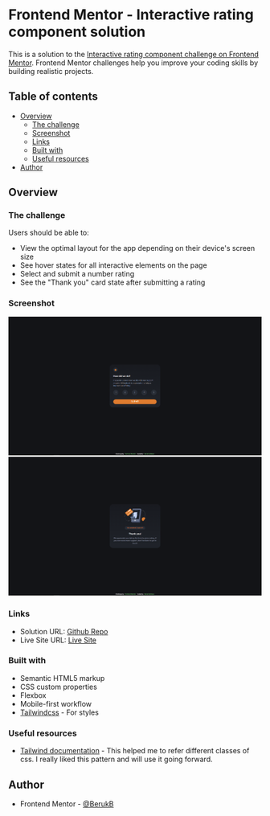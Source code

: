 # Frontend Mentor - Interactive rating component solution

This is a solution to the [Interactive rating component challenge on Frontend Mentor](https://www.frontendmentor.io/challenges/interactive-rating-component-koxpeBUmI). Frontend Mentor challenges help you improve your coding skills by building realistic projects. 

## Table of contents

- [Overview](#overview)
  - [The challenge](#the-challenge)
  - [Screenshot](#screenshot)
  - [Links](#links)
  - [Built with](#built-with)
  - [Useful resources](#useful-resources)
- [Author](#author)

## Overview

### The challenge

Users should be able to:

- View the optimal layout for the app depending on their device's screen size
- See hover states for all interactive elements on the page
- Select and submit a number rating
- See the "Thank you" card state after submitting a rating

### Screenshot

![](./screenshots/desktop-rating-page.PNG)
![](./screenshots/desktop-thankyou-page.PNG)

### Links

- Solution URL: [Github Repo](https://github.com/BerukB/interactive-rating-component)
- Live Site URL: [Live Site](https://64e2511bb6215b034b6dfb7a--storied-valkyrie-dbc174.netlify.app/)

### Built with

- Semantic HTML5 markup
- CSS custom properties
- Flexbox
- Mobile-first workflow
- [Tailwindcss](https://tailwindcss.com/) - For styles

### Useful resources

- [Tailwind documentation](https://tailwindcss.com/) - This helped me to refer different classes of css. I really liked this pattern and will use it going forward.

## Author

- Frontend Mentor - [@BerukB](https://www.frontendmentor.io/profile/BerukB)
